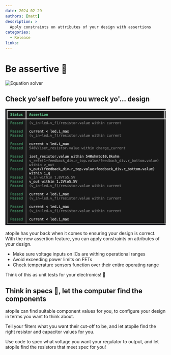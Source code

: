 ```yaml
---
date: 2024-02-29
authors: [matt]
description: >
  Apply constraints on attributes of your design with assertions
categories:
  - Release
links:
---
```


# Be assertive 💪

![Equation solver](../../assets/images/equation-preview.gif)

## Check yo'self before you wreck yo'... design

![Assertion Checks](../../assets/images/assertion-checks-2.png)

atopile has your back when it comes to ensuring your design is correct. With the new assertion feature, you can apply constraints on attributes of your design.

- Make sure voltage inputs on ICs are withing operational ranges
- Avoid exceeding power limits on FETs
- Check temperature sensors function over their entire operating range

Think of this as unit tests for your electronics! 🤩


## Think in specs 🧠, let the computer find the components

atopile can find suitable component values for you, to configure your design in terms you want to think about.

Tell your filters what you want their cut-off to be, and let atopile find the right resistor and capacitor values for you.

Use code to spec what voltage you want your regulator to output, and let atopile find the resistors that meet spec for you!
